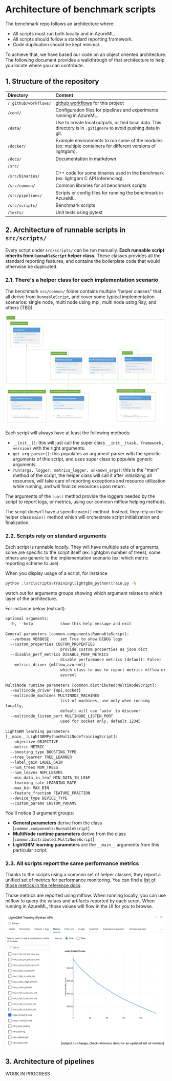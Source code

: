 # Architecture of benchmark scripts

The benchmark repo follows an architecture where:

- All scripts must run both locally and in AzureML.
- All scripts should follow a standard reporting framework.
- Code duplication should be kept minimal.

To achieve that, we have based our code on an object oriented architecture. The following document provides a walkthrough of that architecture to help you locate where you can contribute.

## 1. Structure of the repository

| Directory | Content |
| :-- | :-- |
| `/.github/workflows/` | [github workflows](https://docs.github.com/en/actions/reference/workflow-syntax-for-github-actions) for this project |
| `/conf/` | Configuration files for pipelines and experiments running in AzureML. |
| `/data/` | Use to create local outputs, or find local data. This directory is in `.gitignore` to avoid pushing data in git. |
| `/docker/` | Example environments to run some of the modules (ex: multiple containers for different versions of lightgbm). |
| `/docs/` | Documentation in markdown |
| `/src/` | &nbsp; |
| `/src/binaries/` | C++ code for some binaries used in the benchmark (ex: lightgbm C API inferencing). |
| `/src/common/` | Common libraries for all benchmark scripts |
| `/src/pipelines/` | Scripts or config files for running the benchmark in AzureML. |
| `/src/scripts/` | Benchmark scripts |
| `/tests/` | Unit tests using pytest |

 
## 2. Architecture of runnable scripts in `src/scripts/`

Every script under `src/scripts/` can be run manually. **Each runnable script inherits from `RunnableScript` helper class.** These classes provides all the standard reporting features, and contains the boilerplate code that would otherwise be duplicated.

### 2.1. There's a helper class for each implementation scenario

The benchmark `src/common/` folder contains multiple "helper classes" that all derive from `RunnableScript`, and cover some typical implementation scenarios: single node, multi node using mpi, multi node using Ray, and others (TBD).

![architecture diagram of the helper classes and runnable scripts in the lightgbm benchmark repository](../img/architecture-script-classes.png)

Each script will always have at least the following methods:
- `__init__()`: this will just call the super class `__init__(task, framework, version)` with the right arguments.
- `get_arg_parser()`: this populates an argument parser with the specific arguments of this script, and uses super class to populate generic arguments.
- `run(args, logger, metrics_logger, unknown_args)`: this is the "main" method of the script, the helper class will call it after initializing all resources, will take care of reporting exceptions and resource utilization while running, and will finalize resources upon return.

The arguments of the `run()` method provide the loggers needed by the script to report logs, or metrics, using our common mlflow helping methods.

The script doesn't have a specific `main()` method. Instead, they rely on the helper class `main()` method which will orchestrate script initialization and finalization.

### 2.2. Scripts rely on standard arguments

Each script is runnable locally. They will have multiple sets of arguments, some are specific to the script itself (ex: lightgbm number of trees), some others are generic to the implementation scenario (ex: which metric reporting scheme to use).

When you display usage of a script, for instance

```bash
python .\src\scripts\training\lightgbm_python\train.py -h
```

watch out for arguments groups showing which argument relates to which layer of the architecture.

For instance below (extract):

```
optional arguments:
  -h, --help            show this help message and exit

General parameters [common.components:RunnableScript]:
  --verbose VERBOSE     set True to show DEBUG logs
  --custom_properties CUSTOM_PROPERTIES
                        provide custom properties as json dict
  --disable_perf_metrics DISABLE_PERF_METRICS
                        disable performance metrics (default: False)
  --metrics_driver {mlflow,azureml}
                        which class to use to report metrics mlflow or
                        azureml

MultiNode runtime parameters [common.distributed:MultiNodeScript]:
  --multinode_driver {mpi,socket}
  --multinode_machines MULTINODE_MACHINES
                        list of machines, use only when running locally,
                        default will use 'auto' to discover
  --multinode_listen_port MULTINODE_LISTEN_PORT
                        used for socket only, default 12345

LightGBM learning parameters [__main__:LightGBMPythonMultiNodeTrainingScript]:
  --objective OBJECTIVE
  --metric METRIC
  --boosting_type BOOSTING_TYPE
  --tree_learner TREE_LEARNER
  --label_gain LABEL_GAIN
  --num_trees NUM_TREES
  --num_leaves NUM_LEAVES
  --min_data_in_leaf MIN_DATA_IN_LEAF
  --learning_rate LEARNING_RATE
  --max_bin MAX_BIN
  --feature_fraction FEATURE_FRACTION
  --device_type DEVICE_TYPE
  --custom_params CUSTOM_PARAMS
```

You'll notice 3 argument groups:
- **General parameters** derive from the class [`common.components:RunnableScript`]
- **MultiNode runtime parameters** derive from the class [`common.distributed:MultiNodeScript`]
- **LightGBM learning parameters** are the `__main__` arguments from this particular script.

### 2.3. All scripts report the same performance metrics

Thanks to the scripts using a common set of helper classes, they report a unified set of metrics for performance monitoring. You can find a [list of those metrics in the reference docs](../references/common/perf.md).

Those metrics are reported using mlflow. When running locally, you can use mlflow to query the values and artifacts reported by each script. When running in AzureML, those values will flow in the UI for you to browse.

![snapshot of metrics panel for lightgbm training](../img/lightgbm-training-metrics.png)

## 3. Architecture of pipelines

WORK IN PROGRESS